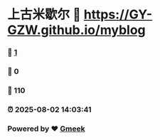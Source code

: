 # 上古米歇尔 :link: https://GY-GZW.github.io/myblog 
### :page_facing_up: [1](https://GY-GZW.github.io/myblog/tag.html) 
### :speech_balloon: 0 
### :hibiscus: 110 
### :alarm_clock: 2025-08-02 14:03:41 
### Powered by :heart: [Gmeek](https://github.com/Meekdai/Gmeek)

